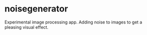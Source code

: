 # noisegenerator
Experimental image processing app. Adding noise to images to get a pleasing visual effect.
